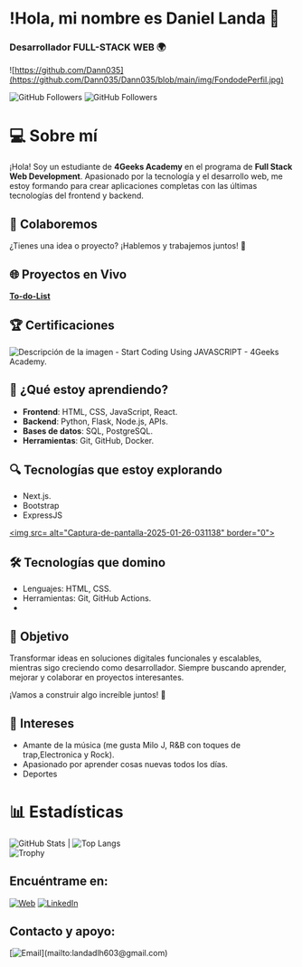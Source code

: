 # !Hola, mi nombre es Daniel Landa 👋
### Desarrollador FULL-STACK WEB 🌍

![https://github.com/Dann035](https://github.com/Dann035/Dann035/blob/main/img/FondodePerfil.jpg)

![GitHub Followers](https://img.shields.io/github/followers/Dann035?style=social)
![GitHub Followers](https://img.shields.io/github/stars/Dann035?style=social)

# 💻 Sobre mí

¡Hola! Soy un estudiante de **4Geeks Academy** en el programa de **Full Stack Web Development**. Apasionado por la tecnología y el desarrollo web, me estoy formando para crear aplicaciones completas con las últimas tecnologías del frontend y backend.  

## 🤝 Colaboremos  
¿Tienes una idea o proyecto? ¡Hablemos y trabajemos juntos! 🚀  

## 🌐 Proyectos en Vivo
**[To-do-List](https://dann035.github.io/To-do-List/)**

## 🏆 Certificaciones
<img src= "https://i.ibb.co/80t2frM/Captura-de-pantalla-2025-01-26-031138.png" alt="Descripción de la imagen" width="400" />
- Start Coding Using JAVASCRIPT - 4Geeks Academy.

## 🌟 ¿Qué estoy aprendiendo?
- **Frontend**: HTML, CSS, JavaScript, React.
- **Backend**: Python, Flask, Node.js, APIs.
- **Bases de datos**: SQL, PostgreSQL.
- **Herramientas**: Git, GitHub, Docker.

## 🔍 Tecnologías que estoy explorando    
- Next.js.
- Bootstrap
- ExpressJS  

<a href="https://ibb.co/2yHPCvq"><img src= alt="Captura-de-pantalla-2025-01-26-031138" border="0"></a>


## 🛠️ Tecnologías que domino
- Lenguajes: HTML, CSS.
- Herramientas: Git, GitHub Actions.
- 
## 🚀 Objetivo
Transformar ideas en soluciones digitales funcionales y escalables, mientras sigo creciendo como desarrollador. Siempre buscando aprender, mejorar y colaborar en proyectos interesantes.

¡Vamos a construir algo increíble juntos! 🚀

## 🎵 Intereses  
- Amante de la música (me gusta Milo J, R&B con toques de trap,Electronica y Rock).  
- Apasionado por aprender cosas nuevas todos los días.
- Deportes

# 📊 Estadísticas  
![GitHub Stats](https://github-readme-stats.vercel.app/api?username=Dann035&show_icons=true&theme=radical) | ![Top Langs](https://github-readme-stats.vercel.app/api/top-langs/?username=Dann035&layout=compact&theme=radical)  
![Trophy](https://github-profile-trophy.vercel.app/?username=Dann035&theme=onestar&no-frame=true) 




## Encuéntrame en:

[![Web](https://img.shields.io/badge/Web-gray)](https://github.com/Dann035)
[![LinkedIn](https://img.shields.io/badge/Linkedln-blue)](https://www.linkedin.com/in/daniel-landa-57337b349/)

## Contacto y apoyo:
[![Email](https://img.shields.io/badge/landadlh603@gmail.com-email_personal_(respuesta_rápida)-D14836?style=for-the-badge&logo=gmail&logoColor=white&labelColor=101010)](mailto:landadlh603@gmail.com)
